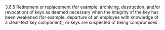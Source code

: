 3.6.5 Retirement or replacement (for 
example, archiving, destruction, and/or 
revocation) of keys as deemed necessary 
when the integrity of the key has been 
weakened (for example, departure of an 
employee with knowledge of a clear-text 
key component), or keys are suspected of 
being compromised. 
